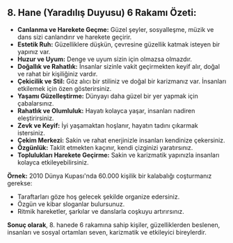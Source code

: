 ## 8. Hane (Yaradılış Duyusu) 6 Rakamı Özeti:

* **Canlanma ve Harekete Geçme:** Güzel şeyler, sosyalleşme, müzik ve dans sizi canlandırır ve harekete geçirir.
* **Estetik Ruh:** Güzelliklere düşkün, çevresine güzellik katmak isteyen bir yapınız var.
* **Huzur ve Uyum:** Denge ve uyum sizin için olmazsa olmazdır.
* **Doğallık ve Rahatlık:** İnsanlar sizinle vakit geçirmekten keyif alır, doğal ve rahat bir kişiliğiniz vardır.
* **Çekicilik ve Stil:** Göz alıcı bir stiliniz ve doğal bir karizmanız var. İnsanları etkilemek için özen gösterirsiniz.
* **Yaşamı Güzelleştirme:** Dünyayı daha güzel bir yer yapmak için çabalarsınız.
* **Rahatlık ve Olumluluk:** Hayatı kolayca yaşar, insanları nadiren eleştirirsiniz.
* **Zevk ve Keyif:** İyi yaşamaktan hoşlanır, hayatın tadını çıkarmak istersiniz. 
* **Çekim Merkezi:**  Sakin ve rahat enerjinizle insanları kendinize çekersiniz.
* **Özgünlük:**  Taklit etmekten kaçınır, kendi çizginizi yaratırsınız.
* **Toplulukları Harekete Geçirme:**  Sakin ve karizmatik yapınızla insanları kolayca etkileyebilirsiniz.

**Örnek:** 2010 Dünya Kupası'nda 60.000 kişilik bir kalabalığı coşturmanız gerekse:

* Taraftarları göze hoş gelecek şekilde organize edersiniz.
* Özgün ve kibar sloganlar bulursunuz.
* Ritmik hareketler, şarkılar ve danslarla coşkuyu artırırsınız.

**Sonuç olarak**, 8. hanede 6 rakamına sahip kişiler, güzelliklerden beslenen, insanları ve sosyal ortamları seven, karizmatik ve etkileyici bireylerdir. 
